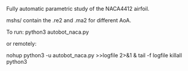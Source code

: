 Fully automatic parametric study of the NACA4412 airfoil.

mshs/ contain the .re2 and .ma2 for different AoA.

To run:
python3 autobot_naca.py

or remotely:

nohup python3 -u autobot_naca.py >>logfile 2>&1 &
tail -f logfile
killall python3
